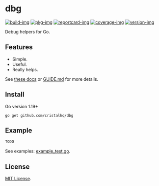 # dbg

[![build-img]][build-url]
[![pkg-img]][pkg-url]
[![reportcard-img]][reportcard-url]
[![coverage-img]][coverage-url]
[![version-img]][version-url]

Debug helpers for Go.

## Features

* Simple.
* Useful.
* Really helps.

See [these docs][pkg-url] or [GUIDE.md](GUIDE.md) for more details.

## Install

Go version 1.19+

```
go get github.com/cristalhq/dbg
```

## Example

```go
TODO
```

See examples: [example_test.go](example_test.go).

## License

[MIT License](LICENSE).

[build-img]: https://github.com/cristalhq/dbg/workflows/build/badge.svg
[build-url]: https://github.com/cristalhq/dbg/actions
[pkg-img]: https://pkg.go.dev/badge/cristalhq/dbg
[pkg-url]: https://pkg.go.dev/github.com/cristalhq/dbg
[reportcard-img]: https://goreportcard.com/badge/cristalhq/dbg
[reportcard-url]: https://goreportcard.com/report/cristalhq/dbg
[coverage-img]: https://codecov.io/gh/cristalhq/dbg/branch/main/graph/badge.svg
[coverage-url]: https://codecov.io/gh/cristalhq/dbg
[version-img]: https://img.shields.io/github/v/release/cristalhq/dbg
[version-url]: https://github.com/cristalhq/dbg/releases
